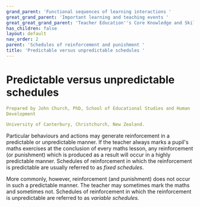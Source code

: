 ```yaml
---
grand_parent: 'Functional sequences of learning interactions '
great_grand_parent: 'Important learning and teaching events '
great_great_grand_parent: 'Teacher Education''s Core Knowledge and Skills.'
has_children: false
layout: default
nav_order: 2
parent: 'Schedules of reinforcement and punishment '
title: 'Predictable versus unpredictable schedules '
---
```

# Predictable versus unpredictable schedules


```yaml
Prepared by John Church, PhD, School of Educational Studies and Human
Development

University of Canterbury, Christchurch, New Zealand.
```


Particular behaviours and actions may generate reinforcement in a
predictable or unpredictable manner. If the teacher always marks a
pupil\'s maths exercises at the conclusion of every maths lesson, any
reinforcement (or punishment) which is produced as a result will occur
in a highly predictable manner. Schedules of reinforcement in which the
reinforcement is predictable are usually referred to as *fixed
schedules*.

More commonly, however, reinforcement (and punishment) does not occur in
such a predictable manner. The teacher may sometimes mark the maths and
sometimes not. Schedules of reinforcement in which the reinforcement is
unpredictable are referred to as *variable schedules.*
